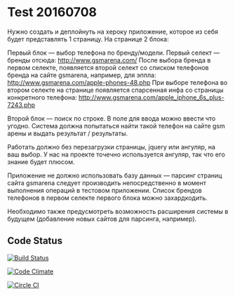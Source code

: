 Test 20160708
=============

Нужно создать и деплойнуть на хероку приложение, которое из себя будет представлять 1 страницу.
На странице 2 блока:

Первый блок — выбор телефона по бренду/модели.
Первый селект — бренды отсюда: http://www.gsmarena.com/
После выбора бренда в первом селекте, появляется второй селект со списком телефонов бренда на сайте gsmarena, например, для эппла:
http://www.gsmarena.com/apple-phones-48.php
При выборе телефона во втором селекте на странице появляется спарсенная инфа со страницы конкретного телефона:
http://www.gsmarena.com/apple_iphone_6s_plus-7243.php

Второй блок — поиск по строке.
В поле для ввода можно ввести что угодно. Система должна попытаться найти такой телефон на сайте gsm арены и выдать результат / результаты.

Работать должно без перезагрузки страницы, jquery или ангуляр, на ваш выбор.
У нас на проекте точечно используется ангуляр, так что его знание будет плюсом.

Приложение не должно использовать базу данных — парсинг страниц сайта gsmarena следует производить непосредственно в момент выполнения операций в тестовом приложении. Список брендов телефонов в первом селекте первого блока можно захардкодить.

Необходимо также предусмотреть возможность расширения системы в будущем (добавление новых сайтов для парсинга, например).

## Code Status

[![Build Status](https://travis-ci.org/r72cccp/test201607082330.svg?branch=master)](https://travis-ci.org/r72cccp/test201607082330)

[![Code Climate](https://codeclimate.com/github/r72cccp/test201607082330.png)](https://codeclimate.com/github/r72cccp/test201607082330)

[![Circle CI](https://circleci.com/gh/r72cccp/test201607082330.svg?style=svg)](https://circleci.com/gh/r72cccp/test201607082330/tree/master)

